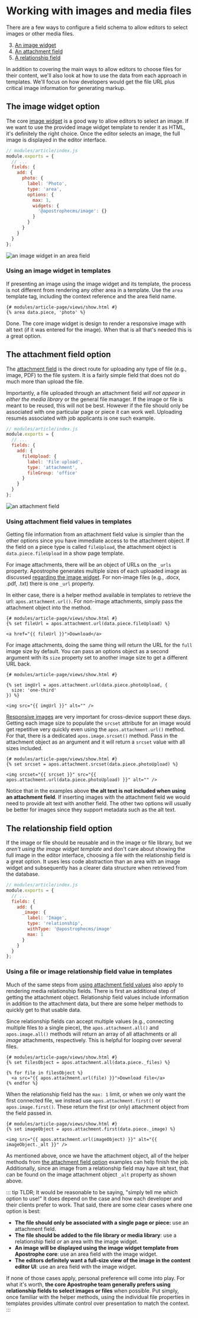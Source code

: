 # Working with images and media files

There are a few ways to configure a field schema to allow editors to select images or other media files.

3. [An image widget](#the-image-widget-option)
1. [An attachment field](#the-attachment-field-option)
4. [A relationship field](#the-relationship-field-option)

In addition to covering the main ways to allow editors to choose files for their content, we'll also look at how to use the data from each approach in templates. We'll focus on how developers would get the file URL plus critical image information for generating markup.

## The image widget option

The core [image widget](/guide/core-widgets.md#image-widget) is a good way to allow editors to select an image. If we want to use the provided image widget template to render it as HTML, it's definitely the right choice. Once the editor selects an image, the full image is displayed in the editor interface.

```javascript
// modules/article/index.js
module.exports = {
  // ...
  fields: {
    add: {
      photo: {
        label: 'Photo',
        type: 'area',
        options: {
          max: 1,
          widgets: {
            '@apostrophecms/image': {}
          }
        }
      }
    }
  }
};
```

![an image widget in an area field](/images/media-image-widget.png)

### Using an image widget in templates

If presenting an image using the image widget and its template, the process is not different from rendering any other area in a template. Use the `area` template tag, including the context reference and the area field name.

```django
{# modules/article-page/views/show.html #}
{% area data.piece, 'photo' %}
```

Done. The core image widget is design to render a responsive image with alt text (if it was entered for the image). When that is all that's needed this is a great option.

## The attachment field option

The [attachment field](/reference/field-types/attachment.md) is the direct route for uploading any type of file (e.g., image, PDF) to the file system. It is a fairly simple field that does not do much more than upload the file.

Importantly, a file uploaded through an attachment field *will not appear in either the media library* or the general file manager. If the image or file is meant to be reused, this will not be best. However if the file should only be associated with one particular page or piece it can work well. Uploading resumés associated with job applicants is one such example.

```javascript
// modules/article/index.js
module.exports = {
  // ...
  fields: {
    add: {
      fileUpload: {
        label: 'File upload',
        type: 'attachment',
        fileGroup: 'office'
      }
    }
  }
};
```

![an attachment field](/images/media-attachment.png)

### Using attachment field values in templates

Getting file information from an attachment field value is simpler than the other options since you have immediate access to the attachment object. If the field on a piece type is called `fileUpload`, the attachment object is `data.piece.fileUpload` in a show page template.

For image attachments, there will be an object of URLs on the `_urls` property. Apostrophe generates multiple sizes of each uploaded image as discussed [regarding the image widget](/guide/core-widgets.md#image-widget). For non-image files (e.g., .docx, .pdf, .txt) there is one `_url` property.

In either case, there is a helper method available in templates to retrieve the url: `apos.attachment.url()`. For non-image attachments, simply pass the attachment object into the method.

```django
{# modules/article-page/views/show.html #}
{% set fileUrl = apos.attachment.url(data.piece.fileUpload) %}

<a href="{{ fileUrl }}">Download</a>
```

For image attachments, doing the same thing will return the URL for the `full` image size by default. You can pass an options object as a second argument with its `size` property set to another image size to get a different URL back.

```django
{# modules/article-page/views/show.html #}

{% set imgUrl = apos.attachment.url(data.piece.photoUpload, {
  size: 'one-third'
}) %}

<img src="{{ imgUrl }}" alt="" />
```

[Responsive images](https://developer.mozilla.org/en-US/docs/Learn/HTML/Multimedia_and_embedding/Responsive_images) are very important for cross-device support these days. Getting each image size to populate the `srcset` attribute for an image would get repetitive very quickly even using the `apos.attachment.url()` method. For that, there is a dedicated `apos.image.srcset()` method. Pass in the attachment object as an argument and it will return a `srcset` value with all sizes included.

```django
{# modules/article-page/views/show.html #}
{% set srcset = apos.attachment.srcset(data.piece.photoUpload) %}

<img srcset="{{ srcset }}" src="{{ apos.attachment.url(data.piece.photoUpload) }}" alt="" />
```

Notice that in the examples above **the alt text is not included when using an attachment field**. If inserting images with the attachment field we would need to provide alt text with another field. The other two options will usually be better for images since they support metadata such as the alt text.

## The relationship field option

If the image or file should be reusable and in the image or file library, but we *aren't using the image widget template* and don't care about showing the full image in the editor interface, choosing a file with the relationship field is a great option. It uses less code abstraction than an area with an image widget and subsequently has a clearer data structure when retrieved from the database.

```javascript
// modules/article/index.js
module.exports = {
  // ...
  fields: {
    add: {
      _image: {
        label: 'Image',
        type: 'relationship',
        withType: '@apostrophecms/image'
        max: 1
      }
    }
  }
};
```

### Using a file or image relationship field value in templates

Much of the same steps from [using attachment field values](#the-attachment-field-option) also apply to rendering media relationship fields. There is first an additional step of getting the attachment object. Relationship field values include information in addition to the attachment data, but there are some helper methods to quickly get to that usable data.

Since relationship fields can accept multiple values (e.g., connecting multiple files to a single piece), the `apos.attachment.all()` and `apos.image.all()` methods will return an array of all attachments or all *image* attachments, respectively. This is helpful for looping over several files.

```django
{# modules/article-page/views/show.html #}
{% set filesObject = apos.attachment.all(data.piece._files) %}

{% for file in filesObject %}
  <a src="{{ apos.attachment.url(file) }}">Download file</a>
{% endfor %}
```

When the relationship field has the `max: 1` limit, or when we only want the first connected file, we instead use `apos.attachment.first()` or `apos.image.first()`. These return the first (or only) attachment object from the field passed in.

```django
{# modules/article-page/views/show.html #}
{% set imageObject = apos.attachment.first(data.piece._image) %}

<img src="{{ apos.attachment.url(imageObject) }}" alt="{{ imageObject._alt }}" />
```

As mentioned above, once we have the attachment object, all of the helper methods from [the attachment field option](#the-attachment-field-option) examples can help finish the job. Additionally, since an image from a relationship field may have alt text, that can be found on the image attachment object `_alt` property as shown above.

::: tip TLDR;
It would be reasonable to be saying, "simply tell me which option to use!" It does depend on the case and how each developer and their clients prefer to work. That said, there are some clear cases where one option is best:

- **The file should only be associated with a single page or piece:** use an attachment field.
- **The file should be added to the file library or media library**: use a relationship field *or* an area with the image widget.
- **An image will be displayed using the image widget template from Apostrophe core**: use an area field with the image widget.
- **The editors definitely want a full-size view of the image in the content editor UI**: use an area field with the image widget.

If none of those cases apply, personal preference will come into play. For what it's worth, **the core Apostrophe team generally prefers using relationship fields to select images or files** when possible. Put simply, once familiar with the helper methods, using the individual file properties in templates provides ultimate control over presentation to match the context.
:::
